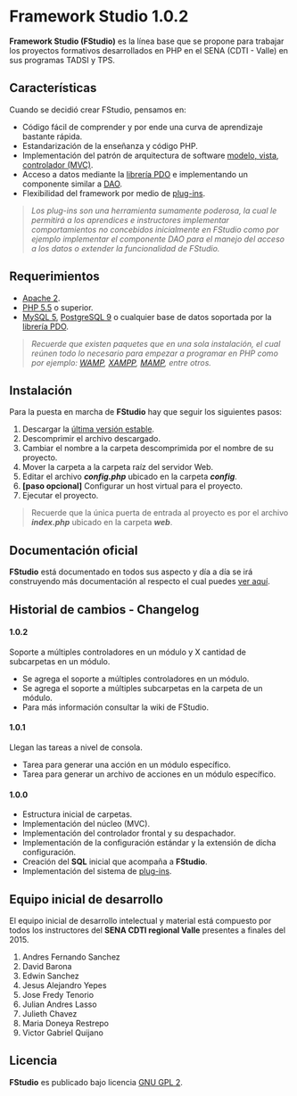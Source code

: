 # Framework Studio 1.0.2
**Framework Studio (FStudio)** es la línea base que se propone para trabajar los proyectos formativos desarrollados en PHP en el SENA (CDTI - Valle) en sus programas TADSI y TPS.

## Características
Cuando se decidió crear FStudio, pensamos en:
  - Código fácil de comprender y por ende una curva de aprendizaje bastante rápida.
  - Estandarización de la enseñanza y código PHP.
  - Implementación del patrón de arquitectura de software [modelo, vista, controlador (MVC)].
  - Acceso a datos mediante la [librería PDO] e implementando un componente similar a [DAO].
  - Flexibilidad del framework por medio de [plug-ins].

> *Los plug-ins son una herramienta sumamente poderosa, la cual le permitirá a los aprendices e instructores implementar comportamientos no concebidos inicialmente en FStudio como por ejemplo implementar el componente DAO para el manejo del acceso a los datos o extender la funcionalidad de FStudio.*

## Requerimientos
  - [Apache 2].
  - [PHP 5.5] o superior.
  - [MySQL 5], [PostgreSQL 9] o cualquier base de datos soportada por la [librería PDO].

> *Recuerde que existen paquetes que en una sola instalación, el cual reúnen todo lo necesario para empezar a programar en PHP como por ejemplo: [WAMP], [XAMPP], [MAMP], entre otros.*

## Instalación
Para la puesta en marcha de **FStudio** hay que seguir los siguientes pasos:
  1. Descargar la [última versión estable].
  2. Descomprimir el archivo descargado.
  3. Cambiar el nombre a la carpeta descomprimida por el nombre de su proyecto.
  4. Mover la carpeta a la carpeta raíz del servidor Web.
  5. Editar el archivo ***config.php*** ubicado en la carpeta ***config***.
  6. **[paso opcional]** Configurar un host virtual para el proyecto.
  7. Ejecutar el proyecto.

> Recuerde que la única puerta de entrada al proyecto es por el archivo ***index.php*** ubicado en la carpeta ***web***.

## Documentación oficial
**FStudio** está documentado en todos sus aspecto y día a día se irá construyendo más documentación al respecto el cual puedes [ver aquí].

## Historial de cambios - Changelog

#### 1.0.2
Soporte a múltiples controladores en un módulo y X cantidad de subcarpetas en un módulo.

  - Se agrega el soporte a múltiples controladores en un módulo.
  - Se agrega el soporte a múltiples subcarpetas en la carpeta de un módulo.
  - Para más información consultar la wiki de FStudio.

#### 1.0.1
Llegan las tareas a nivel de consola.

  - Tarea para generar una acción en un módulo específico.
  - Tarea para generar un archivo de acciones en un módulo específico.

#### 1.0.0
  - Estructura inicial de carpetas.
  - Implementación del núcleo (MVC).
  - Implementación del controlador frontal y su despachador.
  - Implementación de la configuración estándar y la extensión de dicha configuración.
  - Creación del **SQL** inicial que acompaña a **FStudio**.
  - Implementación del sistema de [plug-ins].

## Equipo inicial de desarrollo
El equipo inicial de desarrollo intelectual y material está compuesto por todos los instructores del **SENA CDTI regional Valle** presentes a finales del 2015.

  1. Andres Fernando Sanchez
  2. David Barona
  3. Edwin Sanchez
  4. Jesus Alejandro Yepes
  5. Jose Fredy Tenorio
  6. Julian Andres Lasso
  7. Julieth Chavez
  8. Maria Doneya Restrepo
  9. Victor Gabriel Quijano

## Licencia
**FStudio** es publicado bajo licencia [GNU GPL 2].

[//]: # (These are reference links used in the body of this note and get stripped out when the markdown processor does its job. There is no need to format nicely because it shouldn't be seen. Thanks SO - http://stackoverflow.com/questions/4823468/store-comments-in-markdown-syntax)
  [modelo, vista, controlador (MVC)]: <https://es.wikipedia.org/wiki/Modelo%E2%80%93vista%E2%80%93controlado>
  [GNU GPL 2]: <https://raw.githubusercontent.com/FrameworkStudio/FStudio/master/LICENSE>
  [librería PDO]: <http://php.net/manual/es/book.pdo.php>
  [DAO]: <https://es.wikipedia.org/wiki/Data_Access_Object>
  [plug-ins]: <https://es.wikipedia.org/wiki/Complemento_%28inform%C3%A1tica%29>
  [Apache 2]: <https://httpd.apache.org/>
  [PHP 5.5]: <http://php.net/>
  [MySQL 5]: <https://www.mysql.com/>
  [PostgreSQL 9]: <http://www.postgresql.org/>
  [WAMP]: <http://www.wampserver.com/>
  [XAMPP]: <https://www.apachefriends.org/>
  [MAMP]: <https://www.mamp.info/>
  [última versión estable]: <https://github.com/FrameworkStudio/FStudio/releases>
  [ver aquí]: <https://github.com/FrameworkStudio/FStudio/wiki>
